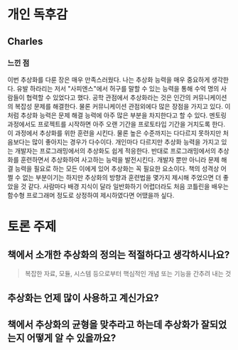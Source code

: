 # 개인 독후감

## Charles
### 느낀 점

 이번 추상화를 다룬 장은 매우 만족스러웠다. 나는 추상화 능력을 매우 중요하게
생각한다. 유발 하라리는 저서 "사피엔스"에서 허구를 말할 수 있는 능력을 통해 수억 명의
사람들이 협력할 수 있었다고 했다. 공학 관점에서 추상화라는 것은 인간의 커뮤니케이션의
복잡성 문제를 해결한다. 물론 커뮤니케이션 관점외에다 많은 장점을 가지고 있다. 이처럼
추상화 능력은 문제 해결 능력에 아주 많은 부분을 차지한다고 할 수 있다.
 멘토링 과정에서도 프로젝트를 시작하면 아주 오랜 기간을 프로토타입 기간을 거치도록
한다. 이 과정에서 추상화를 위한 훈련을 시킨다. 물론 높은 수준까지는 다다르지 못하지만
처음보다는 많이 좋아지는 경우가 다수이다. 개인마다 다르지만 추상화 능력을 가지고 있는
개발자는 프로그래밍에서의 추상화도 쉽게 적응한다. 반대로 프로그래밍에서의 추상화를
훈련하면서 추상화하여 사고하는 능력을 발전시킨다. 개발자 뿐만 아니라 문제 해결 능력을
필요로 하는 모든 이에게 있어 추상화는 꼭 필요한 요소이다.
 책의 성격상 어쩔 수 없는 부분이기는 하지만 추상화의 방향과 훈련법을 몇가지 제시해 
주었으면 더 좋았을 것 같다. 사람마다 배경 지식이 달라 일반화하기 어렵더라도 처음
코틀린을 배우는 함수형 프로그래머 정도로 상정하여 제시하였다면 어땠을까 싶다.

# 토론 주제 
## 책에서 소개한 추상화의 정의는 적절하다고 생각하시나요?

> 복잡한 자료, 모듈, 시스템 등으로부터 핵심적인 개념 또는 기능을 간추려 내는 것

## 추상화는 언제 많이 사용하고 계신가요?

## 책에서 추상화의 균형을 맞추라고 하는데 추상화가 잘되었는지 어떻게 알 수 있을까요?

